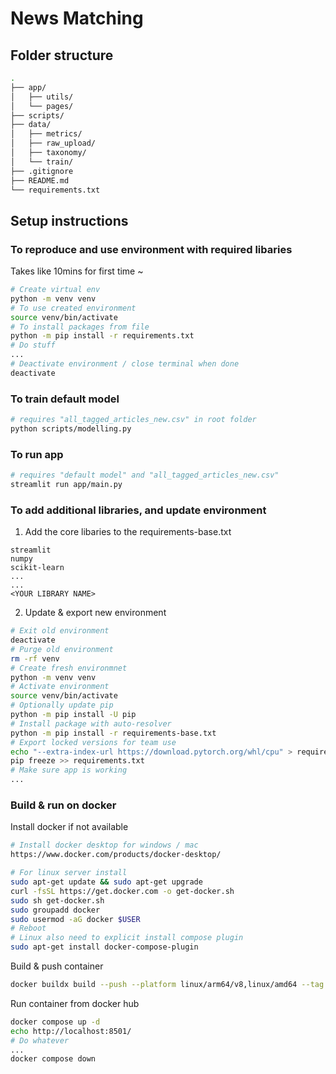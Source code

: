 # News Matching

## Folder structure
```bash
.
├── app/
│   ├── utils/
│   └── pages/
├── scripts/
├── data/
│   ├── metrics/
│   ├── raw_upload/
│   ├── taxonomy/
│   └── train/
├── .gitignore
├── README.md
└── requirements.txt
```

## Setup instructions

### To reproduce and use environment with required libaries
Takes like 10mins for first time ~
```bash
# Create virtual env
python -m venv venv
# To use created environment
source venv/bin/activate
# To install packages from file
python -m pip install -r requirements.txt
# Do stuff
...
# Deactivate environment / close terminal when done
deactivate
```

### To train default model
```bash
# requires "all_tagged_articles_new.csv" in root folder
python scripts/modelling.py
```

### To run app
```bash
# requires "default model" and "all_tagged_articles_new.csv"
streamlit run app/main.py
```

### To add additional libraries, and update environment

1. Add the core libaries to the requirements-base.txt
```
streamlit
numpy
scikit-learn
...
...
<YOUR LIBRARY NAME>
```

2. Update & export new environment
```bash
# Exit old environment
deactivate
# Purge old environment
rm -rf venv
# Create fresh environmnet
python -m venv venv
# Activate environment
source venv/bin/activate
# Optionally update pip
python -m pip install -U pip
# Install package with auto-resolver
python -m pip install -r requirements-base.txt
# Export locked versions for team use
echo "--extra-index-url https://download.pytorch.org/whl/cpu" > requirements.txt
pip freeze >> requirements.txt
# Make sure app is working
...
```

### Build & run on docker

Install docker if not available

```bash
# Install docker desktop for windows / mac
https://www.docker.com/products/docker-desktop/

# For linux server install
sudo apt-get update && sudo apt-get upgrade
curl -fsSL https://get.docker.com -o get-docker.sh
sudo sh get-docker.sh
sudo groupadd docker
sudo usermod -aG docker $USER
# Reboot
# Linux also need to explicit install compose plugin
sudo apt-get install docker-compose-plugin
```

Build & push container
```bash
docker buildx build --push --platform linux/arm64/v8,linux/amd64 --tag <repo_name>/news-matching:latest .
```

Run container from docker hub
```bash
docker compose up -d
echo http://localhost:8501/
# Do whatever
...
docker compose down
```